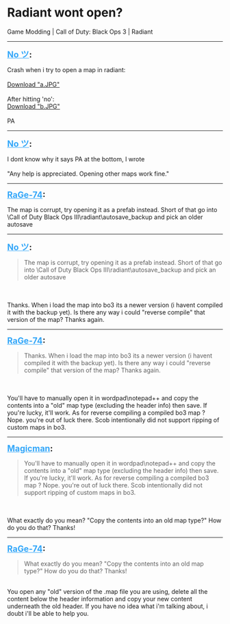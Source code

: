 # Radiant wont open?
Game Modding | Call of Duty: Black Ops 3 | Radiant

---
<strong style="font-size: 1.4em;"><span style="text-decoration: underline;text-decoration-color: #34a7f9;"><span style="color:#34a7f9;">No ツ</span></span>:</strong>

<p>Crash when i try to open a map in radiant:<br /><br /><a href="{{ '/wiki/threads/assets/a.927.JPG' | relative_url }}">Download "a.JPG"</a><br /><br />After hitting &#39;no&#39;:<br /><a href="{{ '/wiki/threads/assets/a.928.JPG' | relative_url }}">Download "b.JPG"</a><br /><br />PA</p>

---
<strong style="font-size: 1.4em;"><span style="text-decoration: underline;text-decoration-color: #34a7f9;"><span style="color:#34a7f9;">No ツ</span></span>:</strong>

<p>I dont know why it says PA at the bottom, I wrote<br /><br />&quot;Any help is appreciated. Opening other maps work fine.&quot;</p>

---
<strong style="font-size: 1.4em;"><span style="text-decoration: underline;text-decoration-color: #34a7f9;"><span style="color:#34a7f9;">RaGe-74</span></span>:</strong>

<p>The map is corrupt, try opening it as a prefab instead. Short of that go into \Call of Duty Black Ops III\radiant\autosave_backup and pick an older autosave</p>

---
<strong style="font-size: 1.4em;"><span style="text-decoration: underline;text-decoration-color: #34a7f9;"><span style="color:#34a7f9;">No ツ</span></span>:</strong>

<p><blockquote>The map is corrupt, try opening it as a prefab instead. Short of that go into \Call of Duty Black Ops III\radiant\autosave_backup and pick an older autosave<br /></blockquote><br /><br />Thanks. When i load the map into bo3 its a newer version (i havent compiled it with the backup yet). Is there any way i could &quot;reverse compile&quot; that version of the map? Thanks again.</p>

---
<strong style="font-size: 1.4em;"><span style="text-decoration: underline;text-decoration-color: #34a7f9;"><span style="color:#34a7f9;">RaGe-74</span></span>:</strong>

<p><blockquote>Thanks. When i load the map into bo3 its a newer version (i havent compiled it with the backup yet). Is there any way i could &quot;reverse compile&quot; that version of the map? Thanks again.<br /></blockquote><br /><br />You&#39;ll have to manually open it in wordpad\notepad++ and copy the contents into a &quot;old&quot; map type  (excluding the header info) then save. If you&#39;re lucky, it&#39;ll work. As for reverse compiling a compiled bo3 map ? Nope. you&#39;re out of luck there. Scob intentionally did not support ripping of custom maps in bo3.</p>

---
<strong style="font-size: 1.4em;"><span style="text-decoration: underline;text-decoration-color: #34a7f9;"><span style="color:#34a7f9;">Magicman</span></span>:</strong>

<p><blockquote>You&#39;ll have to manually open it in wordpad\notepad++ and copy the contents into a &quot;old&quot; map type  (excluding the header info) then save. If you&#39;re lucky, it&#39;ll work. As for reverse compiling a compiled bo3 map ? Nope. you&#39;re out of luck there. Scob intentionally did not support ripping of custom maps in bo3.<br /></blockquote><br /><br />What exactly do you mean? &quot;Copy the contents into an old map type?&quot; How do you do that? Thanks!</p>

---
<strong style="font-size: 1.4em;"><span style="text-decoration: underline;text-decoration-color: #34a7f9;"><span style="color:#34a7f9;">RaGe-74</span></span>:</strong>

<p><blockquote>What exactly do you mean? &quot;Copy the contents into an old map type?&quot; How do you do that? Thanks!<br /></blockquote><br />You open any &quot;old&quot; version of the .map file you are using, delete all the content below the header information and copy your new content underneath the old header. If you have no idea what i&#39;m talking about, i doubt i&#39;ll be able to help you.</p>
